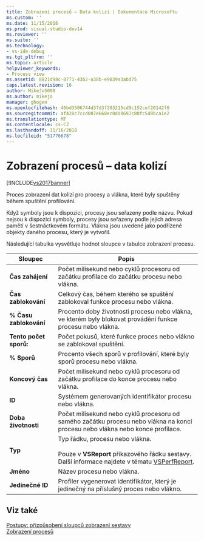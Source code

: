 ```yaml
---
title: Zobrazení procesů – Data kolizí | Dokumentace Microsoftu
ms.custom: ''
ms.date: 11/15/2016
ms.prod: visual-studio-dev14
ms.reviewer: ''
ms.suite: ''
ms.technology:
- vs-ide-debug
ms.tgt_pltfrm: ''
ms.topic: article
helpviewer_keywords:
- Process view
ms.assetid: 8821d98c-0771-43b2-a38b-e9039a3abd75
caps.latest.revision: 16
author: MikeJo5000
ms.author: mikejo
manager: ghogen
ms.openlocfilehash: 46bd3506744d37d3f203215cd9c152cef20142f0
ms.sourcegitcommit: af428c7ccd007e668ec0dd8697c88fc5d8bca1e2
ms.translationtype: MT
ms.contentlocale: cs-CZ
ms.lasthandoff: 11/16/2018
ms.locfileid: "51776678"
---
```

# <a name="process-view---contention-data"></a>Zobrazení procesů – data kolizí
[!INCLUDE[vs2017banner](../includes/vs2017banner.md)]

Proces zobrazení dat kolizí pro procesy a vlákna, které byly spuštěny během spuštění profilování.  
  
 Když symboly jsou k dispozici, procesy jsou seřazeny podle názvu. Pokud nejsou k dispozici symboly, procesy jsou seřazeny podle jejich adresa paměti v šestnáctkovém formátu. Vlákna jsou uvedené jako podřízené objekty daného procesu, který je vytvořil.  
  
 Následující tabulka vysvětluje hodnot sloupce v tabulce zobrazení procesu.  
  
|Sloupec|Popis|  
|------------|-----------------|  
|**Čas zahájení**|Počet milisekund nebo cyklů procesoru od začátku profilace do začátku procesu nebo vlákna.|  
|**Čas zablokování**|Celkový čas, během kterého se spuštění zablokoval funkce procesu nebo vlákna.|  
|**% Času zablokování**|Procento doby životnosti procesu nebo vlákna, ve kterém byly blokovat provádění funkce procesu nebo vlákna.|  
|**Tento počet sporů:**|Počet pokusů, které funkce proces nebo vlákno se zablokoval spuštění.|  
|**% Sporů**|Procento všech sporů v profilování, které byly sporů procesu nebo vlákna.|  
|**Koncový čas**|Počet milisekund nebo cyklů procesoru od začátku profilace do konce procesu nebo vlákna.|  
|**ID**|Systémem generovaných identifikátor procesu nebo vlákna.|  
|**Doba životnosti**|Počet milisekund nebo cyklů procesoru od samého začátku procesu nebo vlákna na konci procesu nebo vlákna nebo konce profilace.|  
|**Typ**|Typ řádku, procesu nebo vlákna.<br /><br /> Pouze v **VSReport** příkazového řádku sestavy. Další informace najdete v tématu [VSPerfReport](../profiling/vsperfreport.md).|  
|**Jméno**|Název procesu nebo vlákna.|  
|**Jedinečné ID**|Profiler vygenerovat identifikátor, který je jedinečný na příslušný proces nebo vlákno.|  
  
## <a name="see-also"></a>Viz také  
 [Postupy: přizpůsobení sloupců zobrazení sestavy](../profiling/how-to-customize-report-view-columns.md)   
 [Zobrazení procesů](../profiling/process-view.md)



